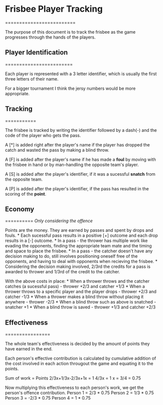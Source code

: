 # Frisbee Player Tracking
=========================

The purpose of this document is to track the frisbee as the game progresses through the hands of the players.

## Player Identification
========================

Each player is represented with a 3 letter identifier, which is usually the first three letters of their name.

For a bigger tournament I think the jersy numbers would be more appropriate.

## Tracking
===========

The frisbee is tracked by writing the identifier followed by a dash(-) and the code of the player who gets the pass.

A [\*] is added right after the player's name if the player has dropped the catch and wasted the pass by making a blind throw.

A [F] is added after the player's name if he has made a **foul** by moving with the frisbee in hand or by man-handling the opposite team's player.

A [S] is added after the player's identifier, if it was a sucessful **snatch** from the opposite team.

A [P] is added after the player's identifier, if the pass has resulted in the scoring of the **point**.


## Economy
==========
*Only considering the offence*

Points are the money. They are earned by passes and spent by drops and fouls.
    * Each sucessful pass results in a positive [+] outcome and each drop results in a [-] outcome.
    * In a pass - the thrower has multiple work like evading the opponents, finding the appropriate team mate and the timing and space to place the frisbee.
    * In a pass - the catcher doesn't have any decision making to do, still involves positioning oneself free of the opponents, and having to deal with opponents when recieving the frisbee.
    * Considering the decision making involved, 2/3rd the credits for a pass is awarded to thrower and 1/3rd of the credit to the catcher.

With the above costs in place:
    * When a thrower throws and the catcher catches (a sucessful pass) - thrower +2/3 and catcher +1/3
    * When a thrower throws to a specific player and the player drops - thrower +2/3 and catcher -1/3
    * When a thrower makes a blind throw without placing it anywhere - thrower -2/3
    * When a blind throw such as above is snatched - snatcher +1
    * When a blind throw is saved - thrower +1/3 and catcher +2/3

## Effectiveness
================

The whole team's effectiveness is decided by the amount of points they have earned in the end.

Each person's effective contribution is calculated by cumulative addition of the cost involved in each action througout the game and equating it to the points.

Sum of work = Points
2/3x+1/3x-2/3x+1x = 1
4/3x = 1
x = 3/4 = 0.75

Now multiplying this effectiveness to each person's work, we get the person's offence contribution.
Person 1 = 2/3 * 0.75
Person 2 = 1/3 * 0.75
Person 3 = -2/3 * 0.75
Person 4 = 1 * 0.75


